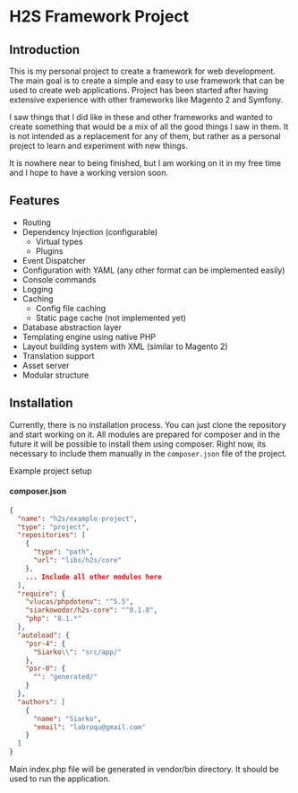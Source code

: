 # H2S Framework Project

## Introduction

This is my personal project to create a framework for web development. 
The main goal is to create a simple and easy to use framework that can be used to create web applications. 
Project has been started after having extensive experience with other frameworks like Magento 2 and Symfony.

I saw things that I did like in these and other frameworks and wanted to create something that would be a mix of all the good things I saw in them.
It is not intended as a replacement for any of them, but rather as a personal project to learn and experiment with new things.

It is nowhere near to being finished, but I am working on it in my free time and I hope to have a working version soon.

## Features

- Routing
- Dependency Injection (configurable)
  - Virtual types
  - Plugins
- Event Dispatcher
- Configuration with YAML (any other format can be implemented easily)
- Console commands
- Logging
- Caching
  - Config file caching
  - Static page cache (not implemented yet)
- Database abstraction layer
- Templating engine using native PHP
- Layout building system with XML (similar to Magento 2)
- Translation support
- Asset server
- Modular structure

## Installation

Currently, there is no installation process. You can just clone the repository and start working on it.
All modules are prepared for composer and in the future it will be possible to install them using composer.
Right now, its necessary to include them manually in the `composer.json` file of the project.

Example project setup 
#### composer.json
```json
{
  "name": "h2s/example-project",
  "type": "project",
  "repositories": [
    {
      "type": "path",
      "url": "libs/h2s/core"
    }, 
    ... Include all other modules here
  ],
  "require": {
    "vlucas/phpdotenv": "^5.5",
    "siarkowodor/h2s-core": "^0.1.0",
    "php": "8.1.*"
  },
  "autoload": {
    "psr-4": {
      "Siarko\\": "src/app/"
    },
    "psr-0": {
      "": "generated/"
    }
  },
  "authors": [
    {
      "name": "Siarko",
      "email": "labroqu@gmail.com"
    }
  ]
}

```

Main index.php file will be generated in vendor/bin directory. It should be used to run the application.